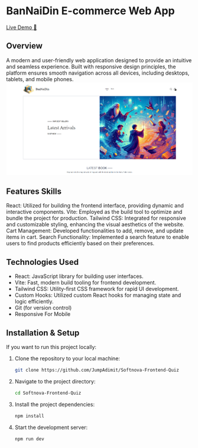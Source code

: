 # BanNaiDin E-commerce Web App  

[Live Demo 🚀](https://jumpadimit-bannaidin-web-app.netlify.app/)

## Overview  
A modern and user-friendly web application designed to provide an intuitive and seamless experience. Built with responsive design principles, the platform ensures smooth navigation across all devices, including desktops, tablets, and mobile phones.
<img  src="public/0.png" alt="Home">

## Features Skills
React: Utilized for building the frontend interface, providing dynamic and interactive components.
Vite: Employed as the build tool to optimize and bundle the project for production.
Tailwind CSS: Integrated for responsive and customizable styling, enhancing the visual aesthetics of the website.
Cart Management: Developed functionalities to add, remove, and update items in cart.
Search Functionality: Implemented a search feature to enable users to find products efficiently based on their preferences.

## Technologies Used  
- React: JavaScript library for building user interfaces.
- Vite: Fast, modern build tooling for frontend development.
- Tailwind CSS: Utility-first CSS framework for rapid UI development.
- Custom Hooks: Utilized custom React hooks for managing state and logic efficiently.
- Git (for version control)
- Responsive For Mobile

## Installation & Setup  
If you want to run this project locally:  
1. Clone the repository to your local machine:

   ```bash
   git clone https://github.com/JumpAdimit/Softnova-Frontend-Quiz
   ```

2. Navigate to the project directory:

   ```bash
   cd Softnova-Frontend-Quiz
   ```

3. Install the project dependencies:

   ```bash
   npm install
   ```

4. Start the development server:
   ```bash
   npm run dev
   ```
